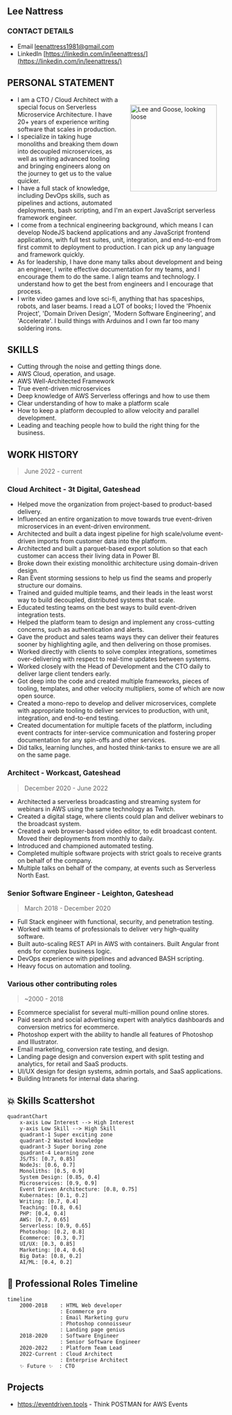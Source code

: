 ## Lee Nattress

### CONTACT DETAILS
- Email leenattress1981@gmail.com
- LinkedIn [https://linkedin.com/in/leenattress/](https://linkedin.com/in/leenattress/)

## PERSONAL STATEMENT

<img align="right" width="200" style="padding:20px;" alt="Lee and Goose, looking loose" src="https://eventdriven.tools/markdown/images/lee-profile.png">

- I am a CTO / Cloud Architect with a special focus on Serverless Microservice Architecture. I have 20+ years of experience writing software that scales in production.
- I specialize in taking huge monoliths and breaking them down into decoupled microservices, as well as writing advanced tooling and bringing engineers along on the journey to get us to the value quicker.
- I have a full stack of knowledge, including DevOps skills, such as pipelines and actions, automated deployments, bash scripting, and I'm an expert JavaScript serverless framework engineer.
- I come from a technical engineering background, which means I can develop NodeJS backend applications and any JavaScript frontend applications, with full test suites, unit, integration, and end-to-end from first commit to deployment to production. I can pick up any language and framework quickly.
- As for leadership, I have done many talks about development and being an engineer, I write effective documentation for my teams, and I encourage them to do the same. I align teams and technology. I understand how to get the best from engineers and I encourage that process.
- I write video games and love sci-fi, anything that has spaceships, robots, and laser beams. I read a LOT of books; I loved the 'Phoenix Project', 'Domain Driven Design', 'Modern Software Engineering', and 'Accelerate'. I build things with Arduinos and I own far too many soldering irons.

## SKILLS
- Cutting through the noise and getting things done.
- AWS Cloud, operation, and usage.
- AWS Well-Architected Framework
- True event-driven microservices
- Deep knowledge of AWS Serverless offerings and how to use them
- Clear understanding of how to make a platform scale
- How to keep a platform decoupled to allow velocity and parallel development.
- Leading and teaching people how to build the right thing for the business.

## WORK HISTORY

> June 2022 - current

### Cloud Architect - 3t Digital, Gateshead

- Helped move the organization from project-based to product-based delivery.
- Influenced an entire organization to move towards true event-driven microservices in an event-driven environment.
- Architected and built a data ingest pipeline for high scale/volume event-driven imports from customer data into the platform.
- Architected and built a parquet-based export solution so that each customer can access their living data in Power BI.
- Broke down their existing monolithic architecture using domain-driven design.
- Ran Event storming sessions to help us find the seams and properly structure our domains.
- Trained and guided multiple teams, and their leads in the least worst way to build decoupled, distributed systems that scale.
- Educated testing teams on the best ways to build event-driven integration tests.
- Helped the platform team to design and implement any cross-cutting concerns, such as authentication and alerts.
- Gave the product and sales teams ways they can deliver their features sooner by highlighting agile, and then delivering on those promises.
- Worked directly with clients to solve complex integrations, sometimes over-delivering with respect to real-time updates between systems.
- Worked closely with the Head of Development and the CTO daily to deliver large client tenders early.
- Got deep into the code and created multiple frameworks, pieces of tooling, templates, and other velocity multipliers, some of which are now open source.
- Created a mono-repo to develop and deliver microservices, complete with appropriate tooling to deliver services to production, with unit, integration, and end-to-end testing.
- Created documentation for multiple facets of the platform, including event contracts for inter-service communication and fostering proper documentation for any spin-offs and other services.
- Did talks, learning lunches, and hosted think-tanks to ensure we are all on the same page.

### Architect - Workcast, Gateshead

> December 2020 - June 2022

- Architected a serverless broadcasting and streaming system for webinars in AWS using the same technology as Twitch.
- Created a digital stage, where clients could plan and deliver webinars to the broadcast system.
- Created a web browser-based video editor, to edit broadcast content. Moved their deployments from monthly to daily.
- Introduced and championed automated testing.
- Completed multiple software projects with strict goals to receive grants on behalf of the company.
- Multiple talks on behalf of the company, at events such as Serverless North East.

### Senior Software Engineer - Leighton, Gateshead

> March 2018 - December 2020

- Full Stack engineer with functional, security, and penetration testing.
- Worked with teams of professionals to deliver very high-quality software.
- Built auto-scaling REST API in AWS with containers. Built Angular front ends for complex business logic.
- DevOps experience with pipelines and advanced BASH scripting.
- Heavy focus on automation and tooling.

### Various other contributing roles

> ~2000 - 2018

- Ecommerce specialist for several multi-million pound online stores.
- Paid search and social advertising expert with analytics dashboards and conversion metrics for ecommerce.
- Photoshop expert with the ability to handle all features of Photoshop and Illustrator.
- Email marketing, conversion rate testing, and design.
- Landing page design and conversion expert with split testing and analytics, for retail and SaaS products.
- UI/UX design for design systems, admin portals, and SaaS applications.
- Building Intranets for internal data sharing.

## 💥 Skills Scattershot
```mermaid
quadrantChart
    x-axis Low Interest --> High Interest
    y-axis Low Skill --> High Skill
    quadrant-1 Super exciting zone
    quadrant-2 Wasted knowledge
    quadrant-3 Super boring zone
    quadrant-4 Learning zone
    JS/TS: [0.7, 0.85]
    NodeJs: [0.6, 0.7]
    Monoliths: [0.5, 0.9]
    System Design: [0.85, 0.4]
    Microservices: [0.9, 0.9]
    Event Driven Architecture: [0.8, 0.75]
    Kubernates: [0.1, 0.2]
    Writing: [0.7, 0.4]
    Teaching: [0.8, 0.6]
    PHP: [0.4, 0.4]
    AWS: [0.7, 0.65]
    Serverless: [0.9, 0.65]
    Photoshop: [0.2, 0.8]
    Ecommerce: [0.3, 0.7]
    UI/UX: [0.3, 0.85]
    Marketing: [0.4, 0.6]
    Big Data: [0.8, 0.2]
    AI/ML: [0.4, 0.2]
```

## 📆 Professional Roles Timeline
```mermaid
timeline
    2000-2018    : HTML Web developer
                 : Ecommerce pro
                 : Email Marketing guru
                 : Photoshop connoisseur
                 : Landing page genius
    2018-2020    : Software Engineer
                 : Senior Software Engineer
    2020-2022    : Platform Team Lead
    2022-Current : Cloud Architect
                 : Enterprise Architect
    ✨ Future ✨  : CTO 

```

## Projects

- https://eventdriven.tools - Think POSTMAN for AWS Events
